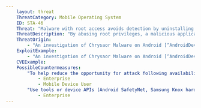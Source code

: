 ```yaml
---
    layout: threat
    ThreatCategory: Mobile Operating System
    ID: STA-46
    Threat: "Malware with root access avoids detection by uninstalling itself without user interaction."
    ThreatDescription: "By abusing root privileges, a malicious application could avoid detection, and thereby hinder remediation, for any unauthorized actions it took on the device. This may allow malicious changes to persist that facilitate further attacks (e.g. weakening device security configuration) or hinder remediation activities by delaying detection of the incident."
    ThreatOrigin:
        - "An investigation of Chrysaor Malware on Android [^AndroidDevBlog-1]"
    ExploitExample:
        - "An investigation of Chrysaor Malware on Android [^AndroidDevBlog-1]"
    CVEExample:
    PossibleCountermeasures:
        "To help reduce the opportunity for attack following availability of patches, ensure timely installation of mobile OS security updates.":
            - Enterprise    
            - Mobile Device User
        "Use tools or device APIs (Android SafetyNet, Samsung Knox hardware-backed remote attestation, or other applicable remote attestation technologies) to detect and block enterprise connectivity from devices that fail attestation or integrity checks.":
            - Enterprise
---
```

